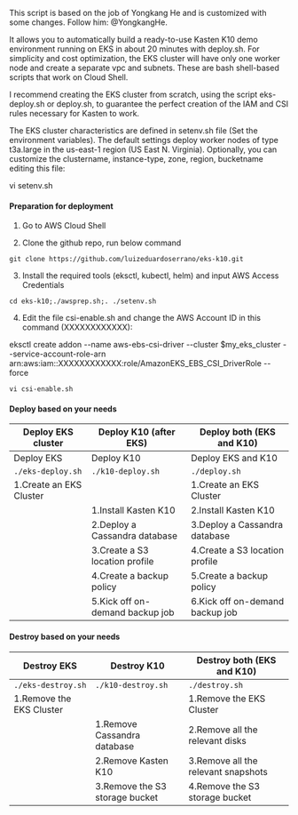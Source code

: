 This script is based on the job of Yongkang He and is customized with some changes. Follow him: @YongkangHe.

It allows you to automatically build a ready-to-use Kasten K10 demo environment running on EKS in about 20 minutes with deploy.sh. For simplicity and cost optimization, the EKS cluster will have only one worker node and create a separate vpc and subnets. These are bash shell-based scripts that work on Cloud Shell. 

I recommend creating the EKS cluster from scratch, using the script eks-deploy.sh or deploy.sh, to guarantee the perfect creation of the IAM and CSI rules necessary for Kasten to work.

The EKS cluster characteristics are defined in setenv.sh file (Set the environment variables). The default settings deploy worker nodes of type t3a.large in the us-east-1 region (US East N. Virginia). Optionally, you can customize the clustername, instance-type, zone, region, bucketname editing this file:

vi setenv.sh 

#### Preparation for deployment

1. Go to AWS Cloud Shell
   
2. Clone the github repo, run below command
````
git clone https://github.com/luizeduardoserrano/eks-k10.git
````
3. Install the required tools (eksctl, kubectl, helm) and input AWS Access Credentials
````
cd eks-k10;./awsprep.sh;. ./setenv.sh
````
4. Edit the file csi-enable.sh and change the AWS Account ID in this command (XXXXXXXXXXXX):

eksctl create addon --name aws-ebs-csi-driver --cluster $my_eks_cluster --service-account-role-arn arn:aws:iam::XXXXXXXXXXXX:role/AmazonEKS_EBS_CSI_DriverRole --force
````
vi csi-enable.sh
````

#### Deploy based on your needs

|  Deploy  EKS cluster      | Deploy K10 (after EKS)          | Deploy both (EKS and K10)       |
|---------------------------|---------------------------------|---------------------------------|
| Deploy EKS                | Deploy K10                      | Deploy EKS and K10              |
| ``` ./eks-deploy.sh ```   | ``` ./k10-deploy.sh ```         | ``` ./deploy.sh ```             |
| 1.Create an EKS Cluster   |                                 | 1.Create an EKS Cluster         |
|                           | 1.Install Kasten K10            | 2.Install Kasten K10            |
|                           | 2.Deploy a Cassandra database   | 3.Deploy a Cassandra database   |
|                           | 3.Create a S3 location profile  | 4.Create a S3 location profile  |
|                           | 4.Create a backup policy        | 5.Create a backup policy        |
|                           | 5.Kick off on-demand backup job | 6.Kick off on-demand backup job |

#### Destroy based on your needs

| Destroy EKS               | Destroy K10                         | Destroy both (EKS and K10)          |
|---------------------------|-------------------------------------|-------------------------------------|
| ``` ./eks-destroy.sh ```  | ``` ./k10-destroy.sh ```            | ``` ./destroy.sh ```                |
| 1.Remove the EKS Cluster  |                                     | 1.Remove the EKS Cluster            |
|                           | 1.Remove Cassandra database         | 2.Remove all the relevant disks     |
|                           | 2.Remove Kasten K10                 | 3.Remove all the relevant snapshots |
|                           | 3.Remove the S3 storage bucket      | 4.Remove the S3 storage bucket      |
